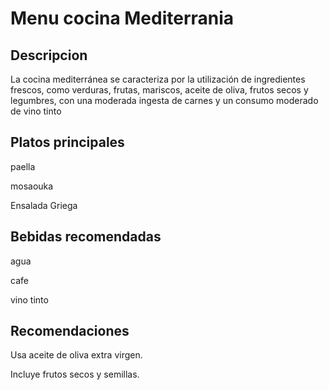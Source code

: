 # Menu cocina Mediterrania


## Descripcion 

La cocina mediterránea se caracteriza por la utilización de ingredientes frescos, como verduras, frutas, mariscos, aceite de oliva, frutos secos y legumbres, con una moderada ingesta de carnes y un consumo moderado de vino tinto

## Platos principales 

paella

mosaouka

Ensalada Griega

## Bebidas recomendadas

agua 

cafe

vino tinto 

## Recomendaciones

Usa aceite de oliva extra virgen.

Incluye frutos secos y semillas.